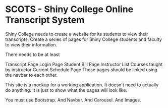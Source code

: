 # SCOTS - Shiny College Online Transcript System

Shiny College needs to create a website for its students to view their transcripts. Create a series of pages for Shiny College students and faculty to view their information.

There needs to be at least

Transcript Page
Login Page
Student Bill Page
Instructor List
Courses taught by instructor
Current Schedule Page
These pages should be linked using the navbar to each other. 

This site is a mockup for a working application. It doesn't need to actually do anything. It is just to show what the pages will look like.

You must use Bootstrap. And Navbar. And Carousel. And Images.